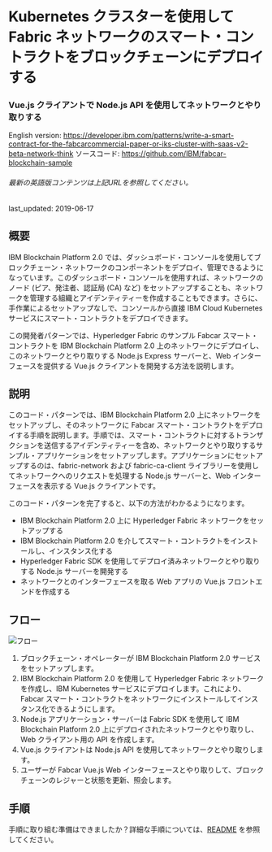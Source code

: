 # Kubernetes クラスターを使用して Fabric ネットワークのスマート・コントラクトをブロックチェーンにデプロイする

### Vue.js クライアントで Node.js API を使用してネットワークとやり取りする

English version: https://developer.ibm.com/patterns/write-a-smart-contract-for-the-fabcarcommercial-paper-or-iks-cluster-with-saas-v2-beta-network-think
  ソースコード: https://github.com/IBM/fabcar-blockchain-sample

###### 最新の英語版コンテンツは上記URLを参照してください。
last_updated: 2019-06-17

 ## 概要

IBM Blockchain Platform 2.0 では、ダッシュボード・コンソールを使用してブロックチェーン・ネットワークのコンポーネントをデプロイ、管理できるようになっています。このダッシュボード・コンソールを使用すれば、ネットワークのノード (ピア、発注者、認証局 (CA) など) をセットアップすることも、ネットワークを管理する組織とアイデンティティーを作成することもできます。さらに、手作業によるセットアップなしで、コンソールから直接 IBM Cloud Kubernetes サービスにスマート・コントラクトをデプロイできます。

この開発者パターンでは、Hyperledger Fabric のサンプル Fabcar スマート・コントラクトを IBM Blockchain Platform 2.0 上のネットワークにデプロイし、このネットワークとやり取りする Node.js Express サーバーと、Web インターフェースを提供する Vue.js クライアントを開発する方法を説明します。

## 説明

このコード・パターンでは、IBM Blockchain Platform 2.0 上にネットワークをセットアップし、そのネットワークに Fabcar スマート・コントラクトをデプロイする手順を説明します。手順では、スマート・コントラクトに対するトランザクションを送信するアイデンティティーを含め、ネットワークとやり取りするサンプル・アプリケーションをセットアップします。アプリケーションにセットアップするのは、fabric-network および fabric-ca-client ライブラリーを使用してネットワークへのリクエストを処理する Node.js サーバーと、Web インターフェースを表示する Vue.js クライアントです。

このコード・パターンを完了すると、以下の方法がわかるようになります。

* IBM Blockchain Platform 2.0 上に Hyperledger Fabric ネットワークをセットアップする
* IBM Blockchain Platform 2.0 を介してスマート・コントラクトをインストールし、インスタンス化する
* Hyperledger Fabric SDK を使用してデプロイ済みネットワークとやり取りする Node.js サーバーを開発する
* ネットワークとのインターフェースを取る Web アプリの Vue.js フロントエンドを作成する

## フロー

![フロー](../../images/flow.png)

1. ブロックチェーン・オペレーターが IBM Blockchain Platform 2.0 サービスをセットアップします。
1. IBM Blockchain Platform 2.0 を使用して Hyperledger Fabric ネットワークを作成し、IBM Kubernetes サービスにデプロイします。これにより、Fabcar スマート・コントラクトをネットワークにインストールしてインスタンス化できるようにします。
1. Node.js アプリケーション・サーバーは Fabric SDK を使用して IBM Blockchain Platform 2.0 上にデプロイされたネットワークとやり取りし、Web クライアント用の API を作成します。
1. Vue.js クライアントは Node.js API を使用してネットワークとやり取りします。
1. ユーザーが Fabcar Vue.js Web インターフェースとやり取りして、ブロックチェーンのレジャーと状態を更新、照会します。

## 手順

手順に取り組む準備はできましたか？詳細な手順については、[README](https://github.com/IBM/fabcar-blockchain-sample/blob/master/README.md) を参照してください。
